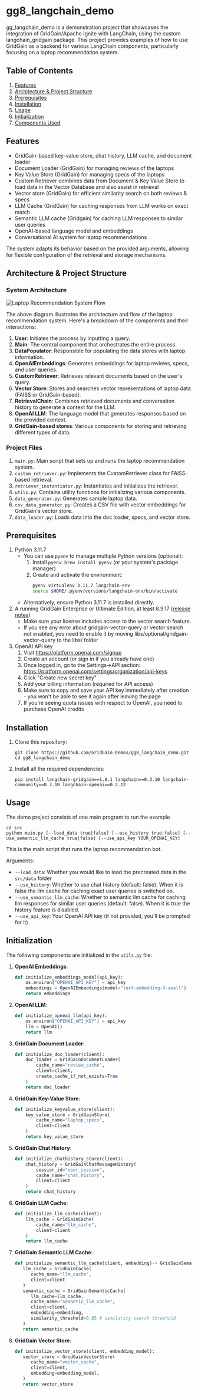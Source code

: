 # gg8_langchain_demo

gg_langchain_demo is a demonstration project that showcases the integration of GridGain/Apache Ignite with LangChain, using the custom langchain_gridgain package. This project provides examples of how to use GridGain as a backend for various LangChain components, particularly focusing on a laptop recommendation system.

## Table of Contents
1. [Features](#features)
2. [Architecture & Project Structure](#architecture--project-structure)
3. [Prerequisites](#prerequisites)
4. [Installation](#installation)
5. [Usage](#usage)
6. [Initialization](#initialization)
7. [Components Used](#components-used)

## Features

- GridGain-based key-value store, chat history, LLM cache, and document loader
- Document Loader (GridGain) for managing reviews of the laptops
- Key Value Store (GridGain) for managing specs of the laptops
- Custom Retriever combines data from Document & Key Value Store to load data in the Vector Database and also assist in retrieval
- Vector store (GridGain) for efficient similarity search on both reviews & specs
- LLM Cache (GridGain) for caching responses from LLM works on exact match
- Semantic LLM cache (Gridgain) for caching LLM responses to similar user queries
- OpenAI-based language model and embeddings
- Conversational AI system for laptop recommendations

The system adapts its behavior based on the provided arguments, allowing for flexible configuration of the retrieval and storage mechanisms.

## Architecture & Project Structure

### System Architecture

![Laptop Recommendation System Flow](assets/flow.png)

The above diagram illustrates the architecture and flow of the laptop recommendation system. Here's a breakdown of the components and their interactions:

1. **User**: Initiates the process by inputting a query.
2. **Main**: The central component that orchestrates the entire process.
3. **DataPopulator**: Responsible for populating the data stores with laptop information.
4. **OpenAIEmbeddings**: Generates embeddings for laptop reviews, specs, and user queries.
5. **CustomRetriever**: Retrieves relevant documents based on the user's query.
6. **Vector Store**: Stores and searches vector representations of laptop data (FAISS or GridGain-based).
7. **RetrievalChain**: Combines retrieved documents and conversation history to generate a context for the LLM.
8. **OpenAI LLM**: The language model that generates responses based on the provided context.
9. **GridGain-based stores**: Various components for storing and retrieving different types of data.

### Project Files

1. `main.py`: Main script that sets up and runs the laptop recommendation system.
2. `custom_retriever.py`: Implements the CustomRetriever class for FAISS-based retrieval.
3. `retriever_instantiator.py`: Instantiates and initializes the retriever.
4. `utils.py`: Contains utility functions for initializing various components.
5. `data_generator.py`: Generates sample laptop data.
6. `csv_data_generator.py`: Creates a CSV file with vector embeddings for GridGain's vector store.
7. `data_loader.py`: Loads data into the doc loader, specs, and vector store.

## Prerequisites

1. Python 3.11.7
    * You can use `pyenv` to manage multiple Python versions (optional):
        1. Install `pyenv`: `brew install pyenv` (or your system's package manager)
        2. Create and activate the environment: 
            ```bash
            pyenv virtualenv 3.11.7 langchain-env
            source $HOME/.pyenv/versions/langchain-env/bin/activate 
            ```
    * Alternatively, ensure Python 3.11.7 is installed directly.
2. A running GridGain Enterprise or Ultimate Edition, at least 8.9.17 ([release notes](https://www.gridgain.com/docs/latest/release-notes/8.9.17/release-notes_8.9.17))
   - Make sure your license includes access to the vector search feature.
   - If you see any error about gridgain-vector-query or vector search not enabled, you need to enable it by moving libs/optional/gridgain-vector-query to the libs/ folder
3. OpenAI API key
   1. Visit https://platform.openai.com/signup
   2. Create an account (or sign in if you already have one)
   3. Once logged in, go to the Settings->API section: https://platform.openai.com/settings/organization/api-keys
   4. Click "Create new secret key"
   5. Add your billing information (required for API access)
   6. Make sure to copy and save your API key immediately after creation - you won't be able to see it again after leaving the page
   7. If you’re seeing quota issues with respect to OpenAI, you need to purchase OpenAI credits

## Installation

1. Clone this repository:
   ```
   git clone https://github.com/GridGain-Demos/gg8_langchain_demo.git
   cd gg8_langchain_demo
   ```
   
2. Install all the required dependencies:
   ```
   pip install langchain-gridgain==1.0.1 langchain==0.3.10 langchain-community==0.3.10 langchain-openai==0.2.12
   ```

## Usage

The demo project consists of one main program to run the example
   ```
   cd src
   python main.py [--load_data true|false] [--use_history true|false] [--use_semantic_llm_cache true|false] [--use_api_key YOUR_OPENAI_KEY]
   ```
   This is the main script that runs the laptop recommendation bot.

Arguments:
- `--load_data`: Whether you would like to load the precreated data in the `src/data` folder
- `--use_history`: Whether to use chat history (default: false). When it is false the llm cache for caching exact user queries is switched on.
- `--use_semantic_llm_cache`: Whether to semantic llm cache for caching llm responses for similar user queries (default: false). When it is true the history feature is disabled.
- `--use_api_key`: Your OpenAI API key (if not provided, you'll be prompted for it)

## Initialization

The following components are initialized in the `utils.py` file:

1. **OpenAI Embeddings**:
   ```python
   def initialize_embeddings_model(api_key):
       os.environ["OPENAI_API_KEY"] = api_key
       embeddings = OpenAIEmbeddings(model="text-embedding-3-small")
       return embeddings
   ```

2. **OpenAI LLM**:
   ```python
   def initialize_opneai_llm(api_key):
       os.environ["OPENAI_API_KEY"] = api_key
       llm = OpenAI()
       return llm
   ```

3. **GridGain Document Loader**:
   ```python
   def initialize_doc_loader(client):
       doc_loader = GridGainDocumentLoader(
           cache_name="review_cache",
           client=client,
           create_cache_if_not_exists=True
       )
       return doc_loader
   ```

4. **GridGain Key-Value Store**:
   ```python
   def initialize_keyvalue_store(client):
       key_value_store = GridGainStore(
           cache_name="laptop_specs",
           client=client
       )
       return key_value_store
   ```

5. **GridGain Chat History**:
   ```python
   def initialize_chathistory_store(client):
       chat_history = GridGainChatMessageHistory(
           session_id="user_session",
           cache_name="chat_history",
           client=client
       )
       return chat_history
   ```

6. **GridGain LLM Cache**:
   ```python
   def initialize_llm_cache(client):
       llm_cache = GridGainCache(
           cache_name="llm_cache",
           client=client
       )
       return llm_cache
   ```

6. **GridGain Semantic LLM Cache**:
   ```python
   def initialize_semantic_llm_cache(client, embedding)-> GridGainSemanticCache:
      llm_cache = GridGainCache(
         cache_name="llm_cache",
         client=client
      )
      semantic_cache = GridGainSemanticCache(
         llm_cache=llm_cache,
         cache_name="semantic_llm_cache",
         client=client,
         embedding=embedding,
         similarity_threshold=0.85 # similarity search threshold
      )
      return semantic_cache
   ```

7. **GridGain Vector Store**:
   ```python
   def initialize_vector_store(client, embedding_model):
      vector_store = GridGainVectorStore(
         cache_name="vector_cache",
         client=client,
         embedding=embedding_model,
      )
      return vector_store
   ```
